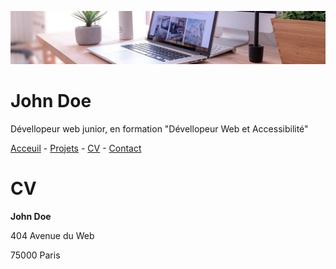 ![image](https://github.com/Tom-Roche-Oclock/S01E11-Atelier-Recap/blob/main/img/desk-banner.jpg?raw=true)

# John Doe 

Dévellopeur web junior, en formation "Dévellopeur Web et Accessibilité"

[Acceuil](README.md) - [Projets](projets.md) - [CV](CV.md) - [Contact]()

# CV

**John Doe**

404 Avenue du Web

75000 Paris


